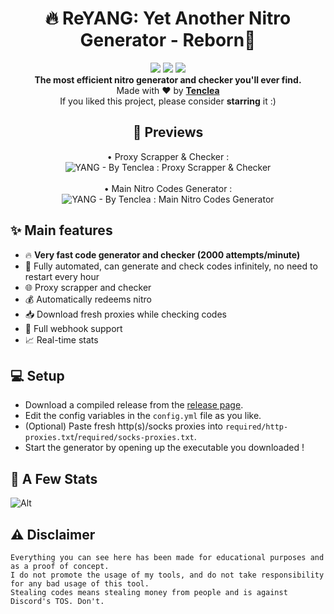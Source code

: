 <h1 align="center">🔥 ReYANG: Yet Another Nitro Generator - Reborn🚀</h1>

<p align="center">
  <a href="https://github.com/Tenclea/ReYANG/stargazers"><img src="https://img.shields.io/github/stars/Tenclea/ReYANG?style=flat"/></a>
  <a href="https://github.com/Tenclea/ReYANG"><img src="https://visitor-badge.laobi.icu/badge?page_id=tenclea.ReYANG"/></a>
  <a href="https://github.com/Tenclea/ReYANG/releases/"><img src="https://shields.io/github/downloads/tenclea/ReYANG/total?label=Downloads&logoColor=Green&color=Blue&style=flat"/></a>

  <br>
  <b>The most efficient nitro generator and checker you'll ever find.</b><br>
  Made with ❤ by <b><a href="https://github.com/tenclea">Tenclea</a></b>
  <br>
  If you liked this project, please consider <b>starring</b> it :)
</p>

<h2 align="center">👀 Previews</h2>

<p align="center">
   • Proxy Scrapper & Checker : <br>
   <img src="https://i.imgur.com/PQElB3e.png" title="YANG - By Tenclea : Proxy Scrapper & Checker"/>
   <br><br>
   • Main Nitro Codes Generator : <br>
   <img src="https://i.imgur.com/4QlDMU9.png" title="YANG - By Tenclea : Main Nitro Codes Generator"/>
</p>

## ✨ Main features

* 🔥 **Very fast code generator and checker (2000 attempts/minute)**
* 🤖 Fully automated, can generate and check codes infinitely, no need to restart every hour
* 🌐 Proxy scrapper and checker
* 💰 Automatically redeems nitro
* 📥 Download fresh proxies while checking codes
* 🔔 Full webhook support
* 📈 Real-time stats

## 💻 Setup
* Download a compiled release from the [release page](https://github.com/Tenclea/ReYANG/releases).
* Edit the config variables in the `config.yml` file as you like.
* (Optional) Paste fresh http(s)/socks proxies into `required/http-proxies.txt`/`required/socks-proxies.txt`.
* Start the generator by opening up the executable you downloaded !

## 📝 A Few Stats
![Alt](https://repobeats.axiom.co/api/embed/ce5b86fe5584279425f39bd614dbc0262b7a6e0c.svg "Repobeats analytics image")

## ⚠ Disclaimer

`Everything you can see here has been made for educational purposes and as a proof of concept.`  
`I do not promote the usage of my tools, and do not take responsibility for any bad usage of this tool.`  
`Stealing codes means stealing money from people and is against Discord's TOS. Don't.`
